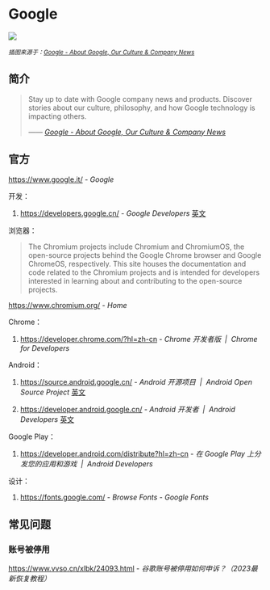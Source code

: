 # Google

![](https://images.weserv.nl/?url=https://lh3.googleusercontent.com/rng7CT4eBcVYU1mEBC7WXqeEvnlF4gBkMIp6IdNXIP9iiNxt6LI2am6RKFUaxxcegclLrYJps0WvVtEkAQvFq01Bk5fm1qe1JM3rwzCYss3jVUKdE0E=w1200-l90-sg-rj-c0xffffff)

<small>*插图来源于：[Google - About Google, Our Culture & Company News](https://about.google/)*</small>

## 简介

> Stay up to date with Google company news and products. Discover stories about our culture, philosophy, and how Google technology is impacting others.
>
> <cite>—— [Google - About Google, Our Culture & Company News](https://about.google/)</cite>

## 官方

https://www.google.it/ - *Google*

开发：

1. https://developers.google.cn/ - *Google Developers* [英文](https://developers.google.com/)

浏览器：

> The Chromium projects include Chromium and ChromiumOS, the open-source projects behind the Google Chrome browser and Google ChromeOS, respectively. This site houses the documentation and code related to the Chromium projects and is intended for developers interested in learning about and contributing to the open-source projects.

https://www.chromium.org/ - *Home*

Chrome：

1. https://developer.chrome.com/?hl=zh-cn - *Chrome 开发者版  |  Chrome for Developers*

Android：

1. https://source.android.google.cn/ - *Android 开源项目  |  Android Open Source Project* [英文](https://source.android.com)

2. https://developer.android.google.cn/ - *Android 开发者  |  Android Developers* [英文](https://developer.android.com)

Google Play：

1. https://developer.android.com/distribute?hl=zh-cn - *在 Google Play 上分发您的应用和游戏  |  Android Developers*

设计：

1. https://fonts.google.com/ - *Browse Fonts - Google Fonts*

## 常见问题

### 账号被停用

https://www.vvso.cn/xlbk/24093.html - *谷歌账号被停用如何申诉？（2023最新恢复教程）*
